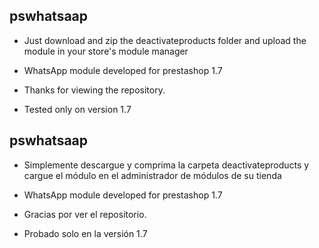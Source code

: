 ## pswhatsaap

- Just download and zip the deactivateproducts folder and upload the module in your store's module manager

- WhatsApp module developed for prestashop 1.7

- Thanks for viewing the repository.

- Tested only on version 1.7


## pswhatsaap

- Simplemente descargue y comprima la carpeta deactivateproducts y cargue el módulo en el administrador de módulos de su tienda

- WhatsApp module developed for prestashop 1.7

- Gracias por ver el repositorio.

- Probado solo en la versión 1.7
